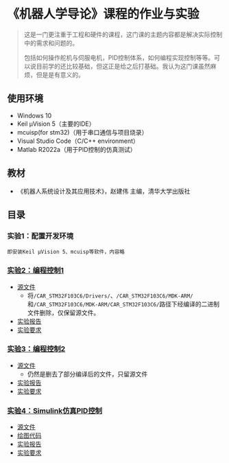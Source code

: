 # 《机器人学导论》课程的作业与实验
> 这是一门更注重于工程和硬件的课程，这门课的主题内容都是解决实际控制中的需求和问题的。
> 
> 包括如何操作舵机与伺服电机，PID控制体系，如何编程实现控制等等。可以说目前学的还比较基础，但这正是给之后打基础。我认为这门课虽然麻烦，但是是有意义的。
## 使用环境
* Windows 10
* Keil µVision 5（主要的IDE）
* mcuisp(for stm32)（用于串口通信与项目烧录）
* Visual Studio Code（C/C++ environment）
* Matlab R2022a（用于PID控制的仿真测试）
## 教材
* 《机器人系统设计及其应用技术》，赵建伟 主编，清华大学出版社
## 目录
### 实验1：配置开发环境
    即安装Keil µVision 5、mcuisp等软件，内容略
### [实验2：编程控制1](./实验2)
* [源文件](https://www.aliyundrive.com/s/hVEJBcjnQ9r)
  * 将`/CAR_STM32F103C6/Drivers/`、`/CAR_STM32F103C6/MDK-ARM/`和`/CAR_STM32F103C6/MDK-ARM/CAR_STM32F103C6/`路径下经编译的二进制文件删除，仅保留源文件。
* [实验报告](./实验2/Report.pdf)
* [实验要求](./实验2/实验要求.docx)
### [实验3：编程控制2](./实验3)
* [源文件](https://www.aliyundrive.com/s/9XssWwLdFnJ)
  * 仍然是删去了部分编译后的文件，只留源文件
* [实验报告]()
* [实验要求]()
### [实验4：Simulink仿真PID控制](./实验4)
* [源文件](./实验4/PID控制模型.slx)
* [绘图代码](实验4/PID_Drow.m)
* [实验报告](./实验4/Report.pdf)
* [实验要求](./实验4/实验要求.docx)
